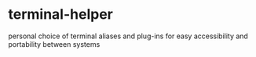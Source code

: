 # terminal-helper
personal choice of terminal aliases and plug-ins for easy accessibility and portability between systems
